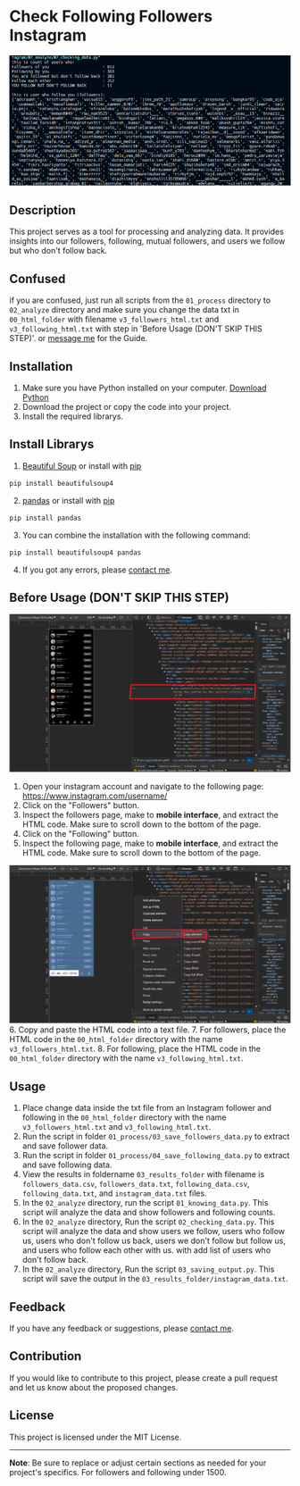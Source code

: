 # Check Following Followers Instagram
![Sample Result](images/checking_data_v.1.0.0.png "This is the result of my awesome project.")

## Description
This project serves as a tool for processing and analyzing data. It provides insights into our followers, following, mutual followers, and users we follow but who don't follow back.

## Confused
if you are confused, just run all scripts from the `01_process` directory to `02_analyze` directory and make sure you change the data txt in `00_html_folder` with filename `v3_followers_html.txt` and `v3_following_html.txt` with step in 'Before Usage (DON'T SKIP THIS STEP)'. or [message me](https://url.erbyl.repl.co/contact) for the Guide.

## Installation
1. Make sure you have Python installed on your computer. [Download Python](https://www.python.org/downloads/)
2. Download the project or copy the code into your project.
3. Install the required librarys.

## Install Librarys
1. [Beautiful Soup](https://www.crummy.com/software/BeautifulSoup/bs4/doc/) or install with [pip](https://pypi.org/project/beautifulsoup4/)
```bash
pip install beautifulsoup4
```
2. [pandas](https://pandas.pydata.org/) or install with [pip](https://pypi.org/project/pandas/)
```bash
pip install pandas
```
3. You can combine the installation with the following command:
```bash
pip install beautifulsoup4 pandas
```

4. If you got any errors, please [contact me](https://url.erbyl.repl.co/contact).


## Before Usage (DON'T SKIP THIS STEP)
![How to use](images/how_to_use_v.2.0.0.png "How to use")
1. Open your instagram account and navigate to the following page: https://www.instagram.com/username/
2. Click on the "Followers" button.
3. Inspect the followers page, make to **mobile interface**, and extract the HTML code. Make sure to scroll down to the bottom of the page.
4. Click on the "Following" button.
5. Inspect the following page, make to **mobile interface**, and extract the HTML code. Make sure to scroll down to the bottom of the page.

![How to use](images/how_to_use_v.2.1.0.png "How to use")
6. Copy and paste the HTML code into a text file.
7. For followers, place the HTML code in the `00_html_folder` directory with the name `v3_followers_html.txt`.
8. For following, place the HTML code in the `00_html_folder` directory with the name `v3_following_html.txt`.

## Usage
1. Place change data inside the txt file from an Instagram follower and following in the `00_html_folder` directory with the name `v3_followers_html.txt` and `v3_following_html.txt`.
2. Run the script in folder `01_process/03_save_followers_data.py` to extract and save follower data.
3. Run the script in folder `01_process/04_save_following_data.py` to extract and save following data.
4. View the results in foldername `03_results_folder` with filename is `followers_data.csv`, `followers_data.txt`, `following_data.csv`, `following_data.txt`, and `instagram_data.txt` files.
5. In the `02_analyze` directory, run the script `01_knowing_data.py`. This script will analyze the data and show followers and following counts.
6. In the `02_analyze` directory, Run the script `02_checking_data.py`. This script will analyze the data and show users we follow, users who follow us, users who don't follow us back, users we don't follow but follow us, and users who follow each other with us. with add list of users who don't follow back.
7. In the `02_analyze` directory, Run the script `03_saving_output.py`. This script will save the output in the `03_results_folder/instagram_data.txt`.

## Feedback
If you have any feedback or suggestions, please [contact me](https://url.erbyl.repl.co/contact).

## Contribution
If you would like to contribute to this project, please create a pull request and let us know about the proposed changes.

## License
This project is licensed under the MIT License.

---
**Note**: Be sure to replace or adjust certain sections as needed for your project's specifics. For followers and following under 1500.
